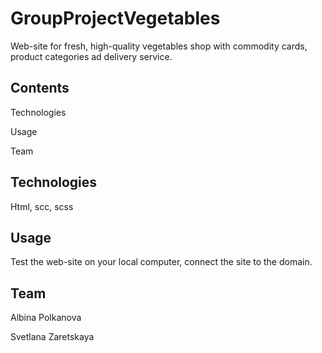 # GroupProjectVegetables

Web-site for fresh, high-quality vegetables shop with commodity cards, product categories ad delivery service.

## Contents

Technologies

Usage

Team

## Technologies

Html, scc, scss

## Usage

Test the web-site on your local computer, connect the site to the domain.

## Team

Albina Polkanova

Svetlana Zaretskaya

